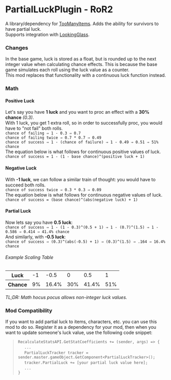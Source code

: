 # PartialLuckPlugin - RoR2
A library/dependency for [TooManyItems](https://thunderstore.io/package/shirograhm/TooManyItems/). Adds the ability for survivors to have partial luck.  
Supports integration with [LookingGlass](https://thunderstore.io/package/DropPod/LookingGlass/).  

### Changes
In the base game, luck is stored as a float, but is rounded up to the next integer value when calculating chance effects. This is because the base game simulates each roll using the luck value as a counter.  
This mod replaces that functionality with a continuous luck function instead.  

### Math
#### Positive Luck
Let's say you have **1 luck** and you want to proc an effect with a **30% chance** *(0.3)*.  
With 1 luck, you get 1 extra roll, so in order to successfully proc, you would have to "not fail" both rolls.  
`chance of failing ⇒ 1 - 0.3 ⇒ 0.7`  
`chance of failing twice ⇒ 0.7 * 0.7 ⇒ 0.49`  
`chance of success ⇒ 1 - (chance of failure) ⇒ 1 - 0.49 ⇒ 0.51 ⇒ 51% chance`  
The equation below is what follows for continuous positive values of luck.  
`chance of success = 1 - (1 - base chance)^(positive luck + 1)`  
#### Negative Luck
With **-1 luck**, we can follow a similar train of thought: you would have to succeed both rolls.  
`chance of success twice ⇒ 0.3 * 0.3 ⇒ 0.09`  
The equation below is what follows for continuous negative values of luck.  
`chance of success = (base chance)^(abs(negative luck) + 1)`  
#### Partial Luck
Now lets say you have **0.5 luck**:  
`chance of success ⇒ 1 - (1 - 0.3)^(0.5 + 1) ⇒ 1 - (0.7)^(1.5) ⇒ 1 - 0.586 ⇒ 0.414 ⇒ 41.4% chance`  
And similarly, with **-0.5 luck**:  
`chance of success ⇒ (0.3)^(abs(-0.5) + 1) ⇒ (0.3)^(1.5) ⇒ .164 ⇒ 16.4% chance`  
###### Example Scaling Table
<table>
  <tr>
    <th>Luck</th>
    <td>-1</th>
    <td>-0.5</th>
    <td>0</th>
    <td>0.5</th>
    <td>1</th>
  </tr>
  <tr>
    <th>Chance</td>
    <td>9%</td>
    <td>16.4%</td>
    <td>30%</td>
    <td>41.4%</td>
    <td>51%</td>
  </tr>
</table>

*TL;DR: Math hocus pocus allows non-integer luck values.*  

### Mod Compatibility
If you want to add partial luck to items, characters, etc. you can use this mod to do so. Register it as a dependency for your mod, then when you want to update someone's luck value, use the following code snippet:  
>`RecalculateStatsAPI.GetStatCoefficients += (sender, args) => {`  
>&nbsp;&nbsp;&nbsp;&nbsp;&nbsp;`...`  
>&nbsp;&nbsp;&nbsp;&nbsp;&nbsp;`PartialLuckTracker tracker = sender.master.gameObject.GetComponent<PartialLuckTracker>();`  
>&nbsp;&nbsp;&nbsp;&nbsp;&nbsp;`tracker.PartialLuck += [your partial luck value here];`  
>&nbsp;&nbsp;&nbsp;&nbsp;&nbsp;`...`  
>`}`  
